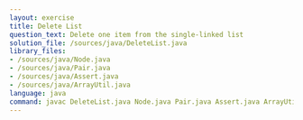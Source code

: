 ```yaml
---
layout: exercise
title: Delete List
question_text: Delete one item from the single-linked list
solution_file: /sources/java/DeleteList.java
library_files:
- /sources/java/Node.java
- /sources/java/Pair.java
- /sources/java/Assert.java
- /sources/java/ArrayUtil.java
language: java
command: javac DeleteList.java Node.java Pair.java Assert.java ArrayUtil.java && java DeleteList
---
```

